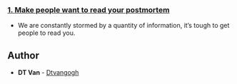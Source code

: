  ### [1. Make people want to read your postmortem](./README.md) 
* We are constantly stormed by a quantity of information, it’s tough to get people to read you.
## Author
* **DT Van** - [Dtvangogh](https://github.com/dtvangogh)

